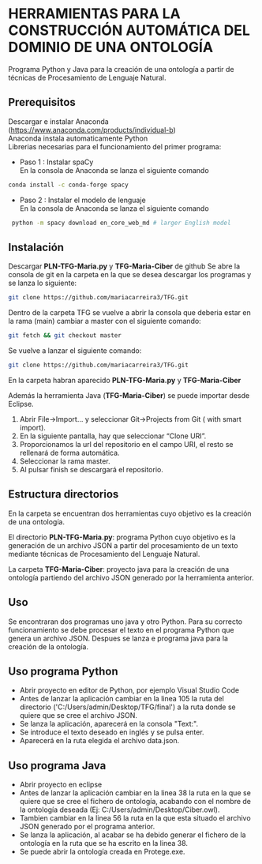 # HERRAMIENTAS PARA LA CONSTRUCCIÓN AUTOMÁTICA DEL DOMINIO DE UNA ONTOLOGÍA 

Programa Python y Java para la creación de una ontología a partir de técnicas de Procesamiento de Lenguaje Natural.

## Prerequisitos
Descargar e instalar Anaconda (https://www.anaconda.com/products/individual-b)   
Anaconda instala automaticamente Python  
Librerias necesarias para el funcionamiento del primer programa: 
   - Paso 1 : Instalar spaCy  
   En la consola de Anaconda se lanza el siguiente comando
   ```bash
   conda install -c conda-forge spacy
   ```
  - Paso 2 : Instalar el modelo de lenguaje  
   En la consola de Anaconda se lanza el siguiente comando
  ```bash
   python -m spacy download en_core_web_md # larger English model 
   ```

## Instalación

Descargar **PLN-TFG-Maria.py** y **TFG-Maria-Ciber** de github 
Se abre la consola de git en la carpeta en la que se desea descargar los programas y se lanza lo siguiente:
```bash
git clone https://github.com/mariacarreira3/TFG.git
```
Dentro de la carpeta TFG se vuelve a abrir la consola que deberia estar en la rama (main) cambiar a master con el siguiente comando:
```bash
git fetch && git checkout master
```
Se vuelve a lanzar el siguiente comando: 
```bash
git clone https://github.com/mariacarreira3/TFG.git
```
En la carpeta habran aparecido **PLN-TFG-Maria.py** y **TFG-Maria-Ciber**

Además la herramienta Java (**TFG-Maria-Ciber**) se puede importar desde Eclipse.  

  1. Abrir File->Import… y seleccionar Git->Projects from Git ( with smart import).  
  2. En la siguiente pantalla, hay que seleccionar “Clone URI”.  
  3. Proporcionamos la url del repositorio en el campo URI, el resto se rellenará de forma automática.
  4. Seleccionar la rama master.
  5. Al pulsar finish se descargará el repositorio.
 
## Estructura directorios

En la carpeta se encuentran dos herramientas cuyo objetivo es la creación de una ontología.  
  
El directorio **PLN-TFG-Maria.py**: programa Python cuyo objetivo es la generación de un archivo JSON a partir del procesamiento de un texto mediante técnicas de Procesamiento del Lenguaje Natural.  
  
La carpeta **TFG-Maria-Ciber**: proyecto java para la creación de una ontología partiendo del archivo JSON generado por la herramienta anterior.  

## Uso

Se encontraran dos programas uno java y otro Python. Para su correcto funcionamiento se debe procesar el texto en el programa Python que genera un archivo JSON. 
Despues se lanza e programa java para la creación de la ontología.

## Uso programa Python
  - Abrir proyecto en editor de Python, por ejemplo Visual Studio Code
  - Antes de lanzar la aplicación cambiar en la linea 105 la ruta del directorio ('C:/Users/admin/Desktop/TFG/final') a la ruta donde se quiere que se cree el archivo JSON.  
  - Se lanza la aplicación, aparecerá en la consola "Text:".  
  - Se introduce el texto deseado en inglés y se pulsa enter.  
  - Aparecerá en la ruta elegida el archivo data.json.   


## Uso programa Java
  - Abrir proyecto en eclipse
  - Antes de lanzar la aplicación cambiar en la linea 38 la ruta en la que se quiere que se cree el fichero de ontología, acabando con el nombre de la ontología deseada (Ej: C:/Users/admin/Desktop/Ciber.owl).  
  - Tambien cambiar en la linea 56 la ruta en la que esta situado el archivo JSON generado por el programa anterior.  
  - Se lanza la aplicación, al acabar se ha debido generar el fichero de la ontología en la ruta que se ha escrito en la linea 38.  
  - Se puede abrir la ontología creada en Protege.exe.  



